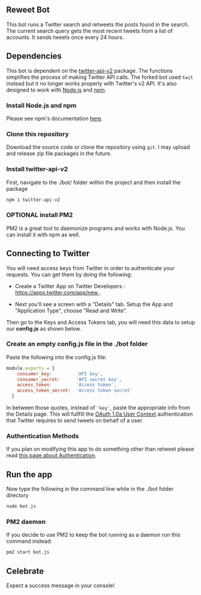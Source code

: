 ## Reweet Bot 
This bot runs a Twitter search and retweets the posts found in the search. The current search query gets the most recent tweets
from a list of accounts. It sends tweets once every 24 hours.

## Dependencies
This bot is dependent on the [twitter-api-v2](https://github.com/PLhery/node-twitter-api-v2) package. The functions simplifies the
process of making Twitter API calls. The forked bot used `twit` instead but it no longer works properly with Twitter's v2 API. It's
also designed to work with [Node.js](https://nodejs.org) and [npm](https://npmjs.com).

### Install Node.js and npm
Please see npm's documentation [here](https://docs.npmjs.com/downloading-and-installing-node-js-and-npm).

### Clone this repository
Download the source code or clone the repository using `git`. I may upload and release zip file packages in the future.

### Install twitter-api-v2
First, navigate to the ./bot/ folder within the project and then install the package

```bash
npm i twitter-api-v2
```

### OPTIONAL install PM2
PM2 is a great tool to daemonize programs and works with Node.js. You can install it with npm as well.
 
## Connecting to Twitter
You will need access keys from Twitter in order to authenticate your requests. You can get them by doing the following: 

 - Create a Twitter App on Twitter Developers : [https://apps.twitter.com/app/new ](https://apps.twitter.com/app/new). 
 
 - Next you'll see a screen with a "Details" tab. Setup the App and "Application Type", choose "Read and Write". 

Then go to the Keys and Access Tokens tab, you will need this data to setup our **config.js** as shown below.

### Create an empty config.js file in the ./bot folder 
Paste the following into the config.js file:

```js
module.exports = {
    consumer_key:         'API key',
    consumer_secret:      'API secret key',
    access_token:         'Access token',
    access_token_secret:  'Access token secret'
  }
``` 

In between those quotes, instead of `'key'`, paste the appropriate info from the Details page. This will fullfill the 
[OAuth 1.0a User Context](https://developer.twitter.com/en/docs/authentication/oauth-1-0a) authentication that Twitter requires to 
send tweets on behalf of a user.

### Authentication Methods
If you plan on modifying this app to do something other than retweet please read 
[this page about Authentication](https://github.com/PLhery/node-twitter-api-v2/blob/master/doc/auth.md#basic-authentication-flow).

## Run the app
Now type the following in the command line while in the ./bot folder directory
 
```bash
node bot.js
``` 

### PM2 daemon
If you decide to use PM2 to keep the bot running as a daemon run this command instead:

```bash
pm2 start bot.js
```

## Celebrate
Expect a success message in your console! 
